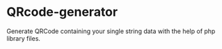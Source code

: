 # QRcode-generator
Generate QRCode containing your single string data with the help of php library files.
